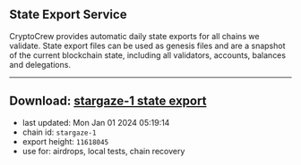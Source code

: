 ## State Export Service
CryptoCrew provides automatic daily state exports for all chains we validate. State export files can be used as genesis files and are a snapshot of the current blockchain state, including all validators, accounts, balances and delegations.

---
**Download: [stargaze-1 state export](https://dl.ccvalidators.com/SERVICE/stargaze/stargaze-1_export_11618045.json)**
---

- last updated: Mon Jan 01 2024 05:19:14
- chain id: `stargaze-1`
- export height: `11618045`
- use for: airdrops, local tests, chain recovery
